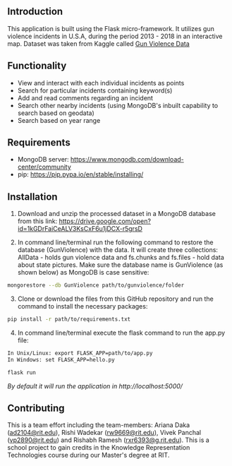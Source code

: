 ## Introduction

This application is built using the Flask micro-framework. It utilizes gun violence incidents in U.S.A, during the period 2013 - 2018 in an interactive map.
Dataset was taken from Kaggle called [Gun Violence Data](https://www.kaggle.com/jameslko/gun-violence-data)

## Functionality

- View and interact with each individual incidents as points
- Search for particular incidents containing keyword(s)
- Add and read comments regarding an incident
- Search other nearby incidents (using MongoDB's inbuilt capability to search based on geodata)
- Search based on year range

## Requirements

- MongoDB server: https://www.mongodb.com/download-center/community
- pip: https://pip.pypa.io/en/stable/installing/

## Installation

1. Download and unzip the processed dataset in a MongoDB database from this link: https://drive.google.com/open?id=1kGDrFaiCeALV3KsCxF6u1jDCX-r5grsD

2.  In command line/terminal run the following command to restore the database (GunViolence) with the data. It will create three collections: AllData - holds gun violence data and fs.chunks and fs.files - hold data about state pictures. Make sure the database name is GunViolence (as shown below) as MongoDB is case sensitive:
```bash
mongorestore --db GunViolence path/to/gunviolence/folder
```

3. Clone or download the files from this GitHub repository and run the command to install the necessary packages:
```bash
pip install -r path/to/requirements.txt
```

4. In command line/terminal execute the flask command to run the app.py file:
```bash
In Unix/Linux: export FLASK_APP=path/to/app.py
In Windows: set FLASK_APP=hello.py

flask run
```
<i>By default it will run the application in http://localhost:5000/</i>

## Contributing
This is a team effort including the team-members: Ariana Daka (ad2104@rit.edu), Rishi Wadekar (rw9669@rit.edu), Vivek Panchal (vp2890@rit.edu) and Rishabh Ramesh (rxr6393@g.rit.edu). This is a school project to gain credits in the Knowledge Representation Technologies course during our Master's degree at RIT.
